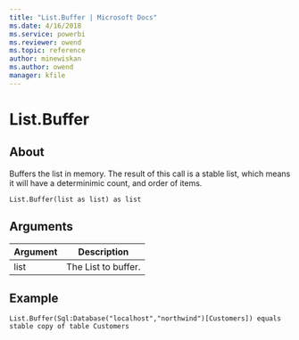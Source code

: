 ```yaml
---
title: "List.Buffer | Microsoft Docs"
ms.date: 4/16/2018
ms.service: powerbi
ms.reviewer: owend
ms.topic: reference
author: minewiskan
ms.author: owend
manager: kfile
---
```

# List.Buffer

  
## About  
Buffers the list in memory.  The result of this call is a stable list, which means it will have a determinimic count, and order of items.  
  
```  
List.Buffer(list as list) as list  
```  
  
## Arguments  
  
|Argument|Description|  
|------------|---------------|  
|list|The List to buffer.|  
  
## Example  
  
```  
List.Buffer(Sql:Database("localhost","northwind")[Customers]) equals stable copy of table Customers  
```  

